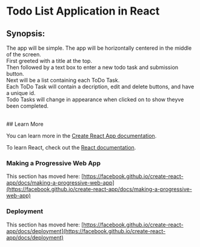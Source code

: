 # Todo List Application in React


## Synopsis:

The app will be simple.
The app will be horizontally centered in the middle of the screen. <br>
First greeted with a title at the top.<br>
Then followed by a text box to enter a new todo task and submission button. <br>
Next will be a list containing each ToDo Task.<br>
Each ToDo Task will contain a decription, edit and delete buttons, and have a unique id.<br>
Todo Tasks will change in appearance when clicked on to show theyve been completed.

<br>
## Learn More

You can learn more in the [Create React App documentation](https://facebook.github.io/create-react-app/docs/getting-started).

To learn React, check out the [React documentation](https://reactjs.org/).


### Making a Progressive Web App

This section has moved here: [https://facebook.github.io/create-react-app/docs/making-a-progressive-web-app](https://facebook.github.io/create-react-app/docs/making-a-progressive-web-app)


### Deployment

This section has moved here: [https://facebook.github.io/create-react-app/docs/deployment](https://facebook.github.io/create-react-app/docs/deployment)

